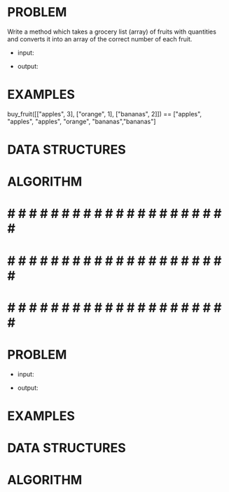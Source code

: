 # PROBLEM
Write a method which takes a grocery list (array) of fruits with quantities and converts it into an array of the correct number of each fruit.

- input: 

- output:

# EXAMPLES
buy_fruit([["apples", 3], ["orange", 1], ["bananas", 2]]) ==
  ["apples", "apples", "apples", "orange", "bananas","bananas"]

# DATA STRUCTURES


# ALGORITHM


# # # # # # # # # # # # # # # # # # # # # # #
# # # # # # # # # # # # # # # # # # # # # # # 
# # # # # # # # # # # # # # # # # # # # # # #

# PROBLEM


- input: 

- output:

# EXAMPLES


# DATA STRUCTURES


# ALGORITHM
